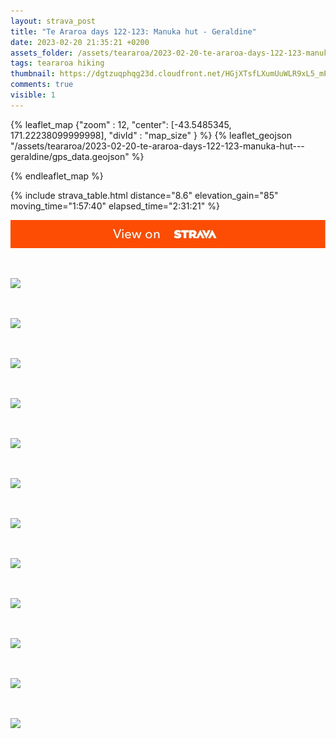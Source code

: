 ```yaml
---
layout: strava_post
title: "Te Araroa days 122-123: Manuka hut - Geraldine"
date: 2023-02-20 21:35:21 +0200
assets_folder: /assets/teararoa/2023-02-20-te-araroa-days-122-123-manuka-hut---geraldine
tags: teararoa hiking
thumbnail: https://dgtzuqphqg23d.cloudfront.net/HGjXTsfLXumUuWLR9xL5_mPSXbc580_um-g-JJPPSmA-1024x768.jpg
comments: true
visible: 1
---
```



{% leaflet_map {"zoom" : 12,
                  "center": [-43.5485345, 171.22238099999998],
                 "divId" : "map_size" } %}
    {% leaflet_geojson "/assets/teararoa/2023-02-20-te-araroa-days-122-123-manuka-hut---geraldine/gps_data.geojson" %}

{% endleaflet_map %}





{% include strava_table.html distance="8.6" elevation_gain="85" moving_time="1:57:40" elapsed_time="2:31:21" %}

[![](/assets/strava.jpg)](https://www.strava.com/activities/8595916891)


<br />

![](https://dgtzuqphqg23d.cloudfront.net/HGjXTsfLXumUuWLR9xL5_mPSXbc580_um-g-JJPPSmA-1024x768.jpg)


<br />

![](https://dgtzuqphqg23d.cloudfront.net/mtH0G54ZddwysRnIBV23QQC_Z-QCVLVqv3Z25CMWNm0-1024x768.jpg)


<br />

![](https://dgtzuqphqg23d.cloudfront.net/bYOV_IXpVNWZziob29KScqXwXQ_JNH-rtHCV2UUO04Y-1024x768.jpg)


<br />

![](https://dgtzuqphqg23d.cloudfront.net/ugkXd4BjVTVuX402fHl9iYlNK1GI9zqTeTJ5PaPDMlA-1024x768.jpg)


<br />

![](https://dgtzuqphqg23d.cloudfront.net/EOfGJqpj7k8dAfAS-N7ywj04VX8mP2-l-pvCy2P6czs-1024x768.jpg)


<br />

![](https://dgtzuqphqg23d.cloudfront.net/Af-_7zNOh0l51xXXa-6eM5_VQezTEj97l5FePv5s1QE-1024x768.jpg)


<br />

![](https://dgtzuqphqg23d.cloudfront.net/cEn655E0_e8kblzoP3tvOihec1swZ6jCSsRoiHND8Vw-1024x768.jpg)


<br />

![](https://dgtzuqphqg23d.cloudfront.net/p-VY30MN54A9X-cfjeEphqgYqsFpfeOW5kGzw3PqpiM-1024x768.jpg)


<br />

![](https://dgtzuqphqg23d.cloudfront.net/L6JnTjxNFIgI5Df4hagcPvcWt18DDlhM6Eq10cTNIT4-1024x768.jpg)


<br />

![](https://dgtzuqphqg23d.cloudfront.net/OJ39RakTAhrdTLge-AfYKKJpe3KDy6baDMUPZVqv_cU-768x1024.jpg)


<br />

![](https://dgtzuqphqg23d.cloudfront.net/qwNgGsNKQ5LGP48STU1kfiBEGcR6ywEESqHtuLIIZvA-1024x768.jpg)


<br />

![](https://dgtzuqphqg23d.cloudfront.net/f_VWFBCPpjPDXTHqbx1GevVxmFzu3kgDqO0oCbzgCNE-1024x768.jpg)
